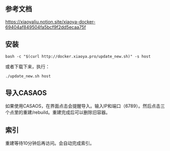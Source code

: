 ## 参考文档
https://xiaoyaliu.notion.site/xiaoya-docker-69404af849504fa5bcf9f2dd5ecaa75f

## 安装
```shell
bash -c "$(curl http://docker.xiaoya.pro/update_new.sh)" -s host
```
或者下载下来，执行：
```shell
./update_new.sh host
```
## 导入CASAOS
如果使用CASAOS，在界面点击会提醒导入。输入IP和端口（6789）。然后点击三个点里的重建/rebuild。重建完成后可以删除旧容器。

## 索引
重建等待10分钟后再访问。会自动完成索引。
